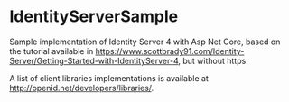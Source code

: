 # IdentityServerSample

Sample implementation of Identity Server 4 with Asp Net Core, based on the tutorial available in https://www.scottbrady91.com/Identity-Server/Getting-Started-with-IdentityServer-4, but without https.

A list of client libraries implementations is available at http://openid.net/developers/libraries/.
